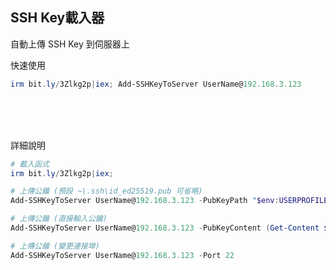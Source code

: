 ## SSH Key載入器
自動上傳 SSH Key 到伺服器上

快速使用

```ps1
irm bit.ly/3Zlkg2p|iex; Add-SSHKeyToServer UserName@192.168.3.123
```



<br><br><br>

詳細說明

```ps1
# 載入函式
irm bit.ly/3Zlkg2p|iex;

# 上傳公鑰 (預設 ~\.ssh\id_ed25519.pub 可省略)
Add-SSHKeyToServer UserName@192.168.3.123 -PubKeyPath "$env:USERPROFILE\.ssh\id_ed25519.pub"

# 上傳公鑰 (直接輸入公鑰)
Add-SSHKeyToServer UserName@192.168.3.123 -PubKeyContent (Get-Content $env:USERPROFILE\.ssh\id_ed25519.pub)

# 上傳公鑰 (變更連接埠)
Add-SSHKeyToServer UserName@192.168.3.123 -Port 22

```
